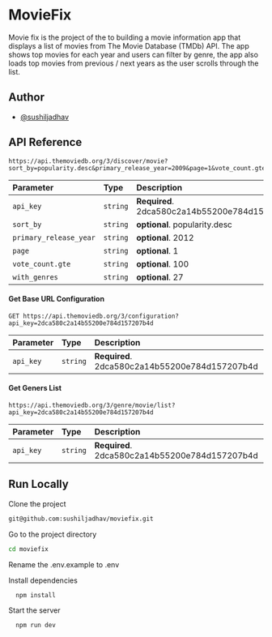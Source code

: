 # MovieFix

Movie fix is the project of the to building a movie information app that displays a list of movies from The
Movie Database (TMDb) API. The app shows top movies for each year and users can filter by
genre, the app also loads top movies from previous / next years as the user scrolls through the
list.

## Author

-   [@sushiljadhav](https://github.com/sushiljadhav)

## API Reference

```http
https://api.themoviedb.org/3/discover/movie?sort_by=popularity.desc&primary_release_year=2009&page=1&vote_count.gte=100&with_genres=27&api_key=2dca580c2a14b55200e784d157207b4d
```

| Parameter              | Type     | Description                                    |
| :--------------------- | :------- | :--------------------------------------------- |
| `api_key`              | `string` | **Required**. 2dca580c2a14b55200e784d157207b4d |
| `sort_by`              | `string` | **optional**. popularity.desc                  |
| `primary_release_year` | `string` | **optional**. 2012                             |
| `page`                 | `string` | **optional**. 1                                |
| `vote_count.gte`       | `string` | **optional**. 100                              |
| `with_genres`          | `string` | **optional**. 27                               |

#### Get Base URL Configuration

```http
GET https://api.themoviedb.org/3/configuration?api_key=2dca580c2a14b55200e784d157207b4d
```

| Parameter | Type     | Description                                    |
| :-------- | :------- | :--------------------------------------------- |
| `api_key` | `string` | **Required**. 2dca580c2a14b55200e784d157207b4d |

#### Get Geners List

```http
https://api.themoviedb.org/3/genre/movie/list?api_key=2dca580c2a14b55200e784d157207b4d
```

| Parameter | Type     | Description                                    |
| :-------- | :------- | :--------------------------------------------- |
| `api_key` | `string` | **Required**. 2dca580c2a14b55200e784d157207b4d |

## Run Locally

Clone the project

```bash
git@github.com:sushiljadhav/moviefix.git
```

Go to the project directory

```bash
cd moviefix
```

Rename the .env.example to .env

Install dependencies

```bash
  npm install
```

Start the server

```bash
  npm run dev
```
